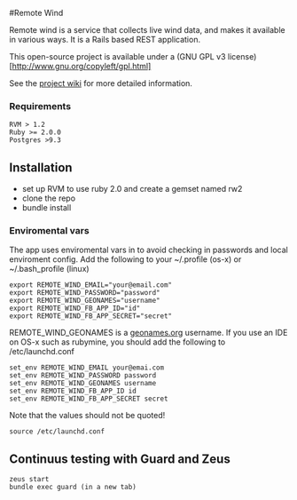 #Remote Wind

Remote wind is a service that collects live wind data, and makes it available in various ways.
It is a Rails based REST application.

This open-source project is available under a (GNU GPL v3 license)[http://www.gnu.org/copyleft/gpl.html]

See the [project wiki](https://github.com/remote-wind/remote-wind/wiki) for more detailed information.


### Requirements

```
RVM > 1.2
Ruby >= 2.0.0
Postgres >9.3
```

## Installation
- set up RVM to use ruby 2.0 and create a gemset named rw2
- clone the repo
- bundle install

### Enviromental vars
The app uses enviromental vars in to avoid checking in passwords and local enviroment config.
Add the following to your ~/.profile (os-x) or  ~/.bash_profile (linux)
```
export REMOTE_WIND_EMAIL="your@email.com"
export REMOTE_WIND_PASSWORD="password"
export REMOTE_WIND_GEONAMES="username"
export REMOTE_WIND_FB_APP_ID="id"
export REMOTE_WIND_FB_APP_SECRET="secret"
```
REMOTE_WIND_GEONAMES is a [geonames.org](http://www.geonames.org) username.
If you use an IDE on OS-x such as rubymine, you should add the following to /etc/launchd.conf
```
set_env REMOTE_WIND_EMAIL your@emai.com
set_env REMOTE_WIND_PASSWORD password
set_env REMOTE_WIND_GEONAMES username
set_env REMOTE_WIND_FB_APP_ID id
set_env REMOTE_WIND_FB_APP_SECRET secret
```
Note that the values should not be quoted!
```
source /etc/launchd.conf
```

## Continuus testing with Guard and Zeus
```
zeus start
bundle exec guard (in a new tab)
```